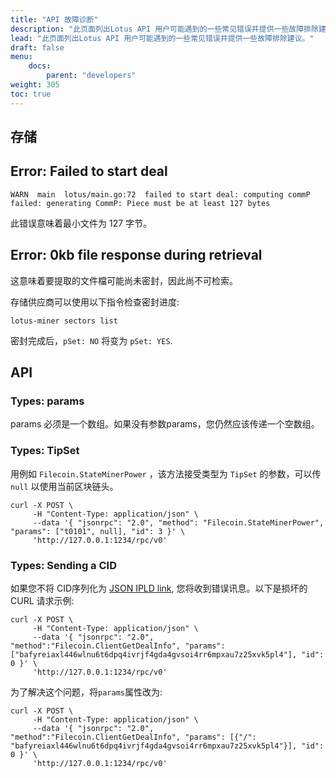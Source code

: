 ```yaml
---
title: "API 故障诊断"
description: "此页面列出Lotus API 用户可能遇到的一些常见错误并提供一些故障排除建议。"
lead: "此页面列出Lotus API 用户可能遇到的一些常见错误并提供一些故障排除建议。"
draft: false
menu:
    docs:
        parent: "developers"
weight: 305
toc: true
---
```


## 存储

## Error: Failed to start deal

```shell
WARN  main  lotus/main.go:72  failed to start deal: computing commP failed: generating CommP: Piece must be at least 127 bytes
```

此错误意味着最小文件为 127 字节。

## Error: 0kb file response during retrieval

这意味着要提取的文件檔可能尚未密封，因此尚不可检索。　　

存储供应商可以使用以下指令检查密封进度:

```shell
lotus-miner sectors list
```

密封完成后，`pSet: NO` 将变为 `pSet: YES`.

## API

### Types: params

params 必须是一个数组。如果没有参数params，您仍然应该传递一个空数组。

### Types: TipSet

用例如 `Filecoin.StateMinerPower` ，该方法接受类型为 `TipSet` 的参数，可以传 `null` 以使用当前区块链头。

```shell
curl -X POST \
     -H "Content-Type: application/json" \
     --data '{ "jsonrpc": "2.0", "method": "Filecoin.StateMinerPower", "params": ["t0101", null], "id": 3 }' \
     'http://127.0.0.1:1234/rpc/v0'
```

### Types: Sending a CID

如果您不将 CID序列化为 [JSON IPLD link](https://did-ipid.github.io/ipid-did-method/#txref), 您将收到错误讯息。以下是损坏的 CURL 请求示例:

```shell
curl -X POST \
     -H "Content-Type: application/json" \
     --data '{ "jsonrpc": "2.0", "method":"Filecoin.ClientGetDealInfo", "params": ["bafyreiaxl446wlnu6t6dpq4ivrjf4gda4gvsoi4rr6mpxau7z25xvk5pl4"], "id": 0 }' \
     'http://127.0.0.1:1234/rpc/v0'
```

为了解决这个问题，将`params`属性改为:

```shell
curl -X POST \
     -H "Content-Type: application/json" \
     --data '{ "jsonrpc": "2.0", "method":"Filecoin.ClientGetDealInfo", "params": [{"/": "bafyreiaxl446wlnu6t6dpq4ivrjf4gda4gvsoi4rr6mpxau7z25xvk5pl4"}], "id": 0 }' \
     'http://127.0.0.1:1234/rpc/v0'
```
